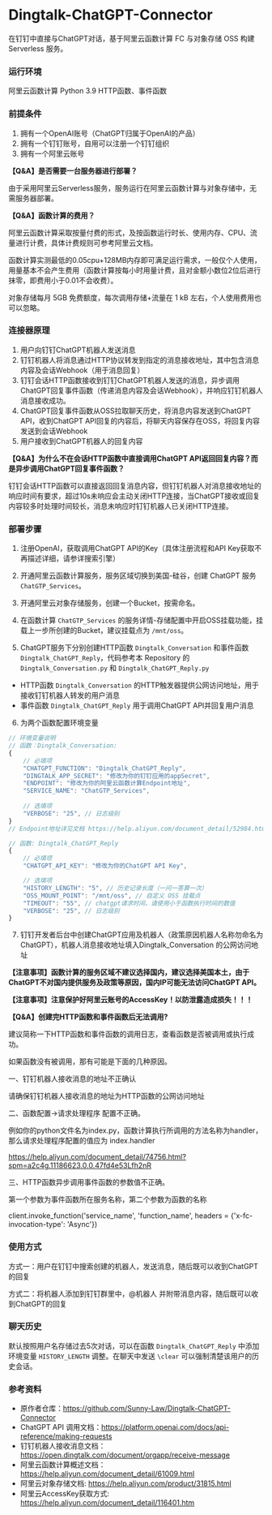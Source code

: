 # Dingtalk-ChatGPT-Connector
在钉钉中直接与ChatGPT对话，基于阿里云函数计算 FC 与对象存储 OSS 构建 Serverless 服务。

### 运行环境
阿里云函数计算 Python 3.9 HTTP函数、事件函数

### 前提条件
1. 拥有一个OpenAI账号（ChatGPT归属于OpenAI的产品）
2. 拥有一个钉钉账号，自用可以注册一个钉钉组织
3. 拥有一个阿里云账号

**【Q&A】是否需要一台服务器进行部署？**

由于采用阿里云Serverless服务，服务运行在阿里云函数计算与对象存储中，无需服务器部署。

**【Q&A】函数计算的费用？**

阿里云函数计算采取按量付费的形式，及按函数运行时长、使用内存、CPU、流量进行计费，具体计费规则可参考阿里云文档。

函数计算实测最低的0.05cpu+128MB内存即可满足运行需求，一般仅个人使用，用量基本不会产生费用（函数计算按每小时用量计费，且对金额小数位2位后进行抹零，即费用小于0.01不会收费）。

对象存储每月 5GB 免费额度，每次调用存储+流量在 1 kB 左右，个人使用费用也可以忽略。

### 连接器原理
1. 用户向钉钉ChatGPT机器人发送消息
2. 钉钉机器人将消息通过HTTP协议转发到指定的消息接收地址，其中包含消息内容及会话Webhook（用于消息回复）
3. 钉钉会话HTTP函数接收到钉钉ChatGPT机器人发送的消息，异步调用ChatGPT回复事件函数（传递消息内容及会话Webhook），并响应钉钉机器人消息接收成功。
4. ChatGPT回复事件函数从OSS拉取聊天历史，将消息内容发送到ChatGPT API，收到ChatGPT API回复的内容后，将聊天内容保存在OSS，将回复内容发送到会话Webhook
5. 用户接收到ChatGPT机器人的回复内容

**【Q&A】为什么不在会话HTTP函数中直接调用ChatGPT API返回回复内容？而是异步调用ChatGPT回复事件函数？**

钉钉会话HTTP函数可以直接返回回复消息内容，但钉钉机器人对消息接收地址的响应时间有要求，超过10s未响应会主动关闭HTTP连接，当ChatGPT接收或回复内容较多时处理时间较长，消息未响应时钉钉机器人已关闭HTTP连接。

### 部署步骤

1. 注册OpenAI，获取调用ChatGPT API的Key（具体注册流程和API Key获取不再描述详细，请参详搜索引擎）

2. 开通阿里云函数计算服务，服务区域切换到美国-硅谷，创建 ChatGPT 服务 `ChatGTP_Services`。

3. 开通阿里云对象存储服务，创建一个Bucket，按需命名。

4. 在函数计算 `ChatGTP_Services` 的服务详情-存储配置中开启OSS挂载功能，挂载上一步所创建的Bucket，建议挂载点为 `/mnt/oss`。

5. ChatGPT服务下分别创建HTTP函数 `Dingtalk_Conversation` 和事件函数 `Dingtalk_ChatGPT_Reply`，代码参考本 Repository 的`Dingtalk_Conversation.py` 和 `Dingtalk_ChatGPT_Reply.py`
* HTTP函数 `Dingtalk_Conversation` 的HTTP触发器提供公网访问地址，用于接收钉钉机器人转发的用户消息
* 事件函数 `Dingtalk_ChatGPT_Reply` 用于调用ChatGPT API并回复用户消息

6. 为两个函数配置环境变量
```javascript
// 环境变量说明
// 函数：Dingtalk_Conversation:
{
    // 必填项
    "CHATGPT_FUNCTION": "Dingtalk_ChatGPT_Reply",
    "DINGTALK_APP_SECRET": "修改为你的钉钉应用的appSecret",
    "ENDPOINT": "修改为你的阿里云函数计算Endpoint地址",
    "SERVICE_NAME": "ChatGTP_Services",
    
    // 选填项
    "VERBOSE": "25", // 日志级别
}
// Endpoint地址详见文档 https://help.aliyun.com/document_detail/52984.html

// 函数: Dingtalk_ChatGPT_Reply
{
    // 必填项
    "CHATGPT_API_KEY": "修改为你的ChatGPT API Key",

    // 选填项
    "HISTORY_LENGTH": "5", // 历史记录长度（一问一答算一次）
    "OSS_MOUNT_POINT": "/mnt/oss", // 自定义 OSS 挂载点
    "TIMEOUT": "55", // chatgpt请求时间，请使用小于函数执行时间的数值
    "VERBOSE": "25", // 日志级别
}
```

7. 钉钉开发者后台中创建ChatGPT应用及机器人（政策原因机器人名称勿命名为ChatGPT），机器人消息接收地址填入Dingtalk_Conversation 的公网访问地址

**【注意事项】函数计算的服务区域不建议选择国内，建议选择美国本土，由于ChatGPT不对国内提供服务及政策等原因，国内IP可能无法访问ChatGPT API。**

**【注意事项】注意保护好阿里云账号的AccessKey！以防泄露造成损失！！！**

**【Q&A】创建完HTTP函数和事件函数后无法调用?**

建议简称一下HTTP函数和事件函数的调用日志，查看函数是否被调用或执行成功。

如果函数没有被调用，那有可能是下面的几种原因。

一、钉钉机器人接收消息的地址不正确认

请确保钉钉机器人接收消息的地址为HTTP函数的公网访问地址

二、函数配置->请求处理程序 配置不正确。

例如你的python文件名为index.py，函数计算执行所调用的方法名称为handler，那么请求处理程序配置的值应为 index.handler

https://help.aliyun.com/document_detail/74756.html?spm=a2c4g.11186623.0.0.47fd4e53Lfh2nR

三、HTTP函数异步调用事件函数的参数值不正确。

第一个参数为事件函数所在服务名称，第二个参数为函数的名称

client.invoke_function('service_name', 'function_name', headers = {'x-fc-invocation-type': 'Async'})

### 使用方式

方式一：用户在钉钉中搜索创建的机器人，发送消息，随后既可以收到ChatGPT的回复

方式二：将机器人添加到钉钉群里中，@机器人 并附带消息内容，随后既可以收到ChatGPT的回复

### 聊天历史

默认按照用户名存储过去5次对话，可以在函数 `Dingtalk_ChatGPT_Reply` 中添加环境变量 `HISTORY_LENGTH` 调整。在聊天中发送 `\clear` 可以强制清楚该用户的历史会话。

### 参考资料
* 原作者仓库：https://github.com/Sunny-Law/Dingtalk-ChatGPT-Connector
* ChatGPT API 调用文档：https://platform.openai.com/docs/api-reference/making-requests
* 钉钉机器人接收消息文档：https://open.dingtalk.com/document/orgapp/receive-message
* 阿里云函数计算概述文档：https://help.aliyun.com/document_detail/61009.html
* 阿里云对象存储文档: https://help.aliyun.com/product/31815.html
* 阿里云AccessKey获取方式: https://help.aliyun.com/document_detail/116401.htm
